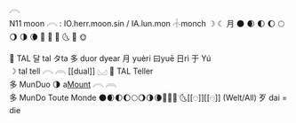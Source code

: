 𓇹  
N11 moon 𓇹 : IO.herr.moon.sin / IA.lun.mon 𓐧monch ☽ ☾ ⽉ 🌑 🌒 🌓 🌔 🌕 🌖 🌗 🌘 🌙 🌚 🌛 🌜 🌝 🌞  

🌙 TAL 달 tal タta 多 duor dyear 月 yuèri 曰yuē 日rì  于 Yú  
☽ tal tell 𓇹 𓇺 [[dual]] 𓈋 🌙 TAL Teller   
多 MunDuo 🌗 a[Mount](Menge) 𓇹 𓇺  
多 MunDo Toute Monde 🌑🌒🌓🌔🌕🌖🌗🌘🌙🌚🌛 🌜[[𓇸]][[𓇷]] (Welt/All)
歹 dai = die	  
